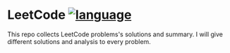 # LeetCode [![language](https://img.shields.io/badge/language-Java-green.svg)](https://img.shields.io/badge/language-Java-green.svg) 

This repo collects LeetCode problems's solutions and summary.  I will give different solutions and analysis to every problem.
